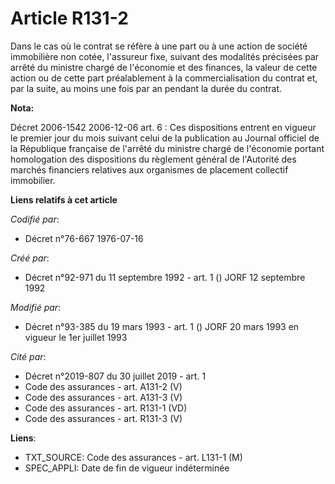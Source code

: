 # Article R131-2

Dans le cas où le contrat se réfère à une part ou à une action de société immobilière non cotée, l'assureur fixe, suivant des
modalités précisées par arrêté du ministre chargé de l'économie et des finances, la valeur de cette action ou de cette part
préalablement à la commercialisation du contrat et, par la suite, au moins une fois par an pendant la durée du contrat.

**Nota:**

Décret 2006-1542 2006-12-06 art. 6 : Ces dispositions entrent en vigueur le premier jour du mois suivant celui de la
publication au Journal officiel de la République française de l'arrêté du ministre chargé de l'économie portant homologation
des dispositions du règlement général de l'Autorité des marchés financiers relatives aux organismes de placement collectif
immobilier.

**Liens relatifs à cet article**

_Codifié par_:

  - Décret n°76-667 1976-07-16

_Créé par_:

  - Décret n°92-971 du 11 septembre 1992 - art. 1 () JORF 12 septembre 1992

_Modifié par_:

  - Décret n°93-385 du 19 mars 1993 - art. 1 () JORF 20 mars 1993 en vigueur le 1er juillet 1993

_Cité par_:

  - Décret n°2019-807 du 30 juillet 2019 - art. 1
  - Code des assurances - art. A131-2 (V)
  - Code des assurances - art. A131-3 (V)
  - Code des assurances - art. R131-1 (VD)
  - Code des assurances - art. R131-3 (V)

**Liens**:

  - TXT_SOURCE: Code des assurances - art. L131-1 (M)
  - SPEC_APPLI: Date de fin de vigueur indéterminée
